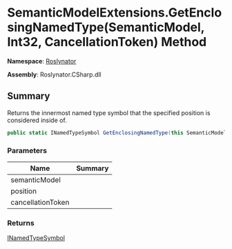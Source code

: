 # SemanticModelExtensions\.GetEnclosingNamedType\(SemanticModel, Int32, CancellationToken\) Method

**Namespace**: [Roslynator](../../README.md)

**Assembly**: Roslynator\.CSharp\.dll

## Summary

Returns the innermost named type symbol that the specified position is considered inside of\.

```csharp
public static INamedTypeSymbol GetEnclosingNamedType(this SemanticModel semanticModel, int position, CancellationToken cancellationToken = default(CancellationToken))
```

### Parameters

| Name | Summary |
| ---- | ------- |
| semanticModel | |
| position | |
| cancellationToken | |

### Returns

[INamedTypeSymbol](https://docs.microsoft.com/en-us/dotnet/api/microsoft.codeanalysis.inamedtypesymbol)

